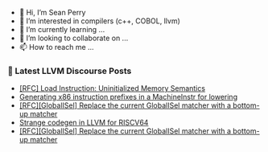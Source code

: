 - 👋 Hi, I’m Sean Perry
- 👀 I’m interested in compilers (c++, COBOL, llvm)
- 🌱 I’m currently learning ...
- 💞️ I’m looking to collaborate on ...
- 📫 How to reach me ...

<!---
s66perry/s66perry is a ✨ special ✨ repository because its `README.md` (this file) appears on your GitHub profile.
You can click the Preview link to take a look at your changes.
--->
### 📕 Latest LLVM Discourse Posts

<!-- DISCOURSE-LLVM:START -->
- [[RFC] Load Instruction: Uninitialized Memory Semantics](https://discourse.llvm.org/t/rfc-load-instruction-uninitialized-memory-semantics/67481#post_9)
- [Generating x86 instruction prefixes in a MachineInstr for lowering](https://discourse.llvm.org/t/generating-x86-instruction-prefixes-in-a-machineinstr-for-lowering/67538#post_1)
- [[RFC][GlobalISel] Replace the current GlobalISel matcher with a bottom-up matcher](https://discourse.llvm.org/t/rfc-globalisel-replace-the-current-globalisel-matcher-with-a-bottom-up-matcher/67530#post_5)
- [Strange codegen in LLVM for RISCV64](https://discourse.llvm.org/t/strange-codegen-in-llvm-for-riscv64/67536#post_2)
- [[RFC][GlobalISel] Replace the current GlobalISel matcher with a bottom-up matcher](https://discourse.llvm.org/t/rfc-globalisel-replace-the-current-globalisel-matcher-with-a-bottom-up-matcher/67530#post_4)
<!-- DISCOURSE-LLVM:END -->
